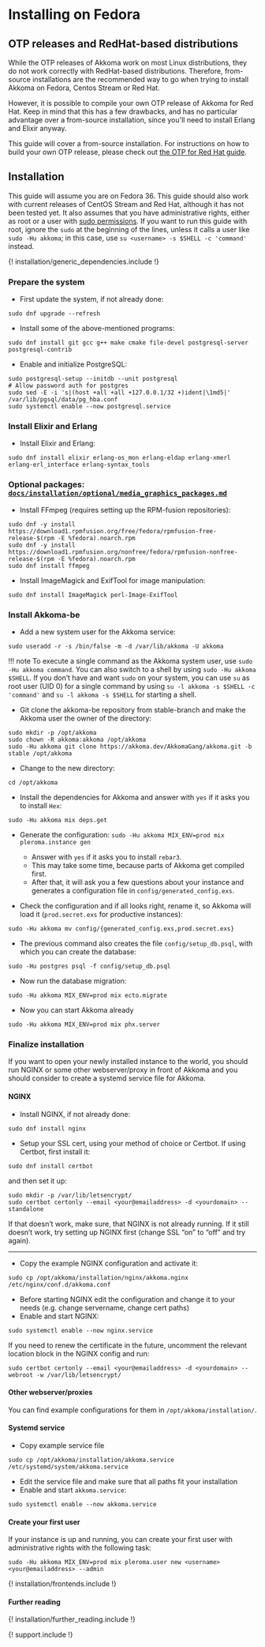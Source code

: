 # Installing on Fedora

## OTP releases and RedHat-based distributions

While the OTP releases of Akkoma work on most Linux distributions, they do not work correctly with RedHat-based distributions. Therefore, from-source installations are the recommended way to go when trying to install Akkoma on Fedora, Centos Stream or Red Hat.

However, it is possible to compile your own OTP release of Akkoma for Red Hat. Keep in mind that this has a few drawbacks, and has no particular advantage over a from-source installation, since you'll need to install Erlang and Elixir anyway.

This guide will cover a from-source installation. For instructions on how to build your own OTP release, please check out [the OTP for Red Hat guide](./otp_redhat_en.md).

## Installation

This guide will assume you are on Fedora 36. This guide should also work with current releases of CentOS Stream and Red Hat, although it has not been tested yet. It also assumes that you have administrative rights, either as root or a user with [sudo permissions](https://docs.fedoraproject.org/en-US/quick-docs/adding_user_to_sudoers_file/). If you want to run this guide with root, ignore the `sudo` at the beginning of the lines, unless it calls a user like `sudo -Hu akkoma`; in this case, use `su <username> -s $SHELL -c 'command'` instead.

{! installation/generic_dependencies.include !}

### Prepare the system

* First update the system, if not already done:

```shell
sudo dnf upgrade --refresh
```

* Install some of the above-mentioned programs:

```shell
sudo dnf install git gcc g++ make cmake file-devel postgresql-server postgresql-contrib
```

* Enable and initialize PostgreSQL:
```shell
sudo postgresql-setup --initdb --unit postgresql
# Allow password auth for postgres
sudo sed -E -i 's|(host +all +all +127.0.0.1/32 +)ident|\1md5|' /var/lib/pgsql/data/pg_hba.conf
sudo systemctl enable --now postgresql.service
```

### Install Elixir and Erlang

* Install Elixir and Erlang:

```shell
sudo dnf install elixir erlang-os_mon erlang-eldap erlang-xmerl erlang-erl_interface erlang-syntax_tools
```

### Optional packages: [`docs/installation/optional/media_graphics_packages.md`](../installation/optional/media_graphics_packages.md)

* Install FFmpeg (requires setting up the RPM-fusion repositories):

```shell
sudo dnf -y install https://download1.rpmfusion.org/free/fedora/rpmfusion-free-release-$(rpm -E %fedora).noarch.rpm
sudo dnf -y install https://download1.rpmfusion.org/nonfree/fedora/rpmfusion-nonfree-release-$(rpm -E %fedora).noarch.rpm
sudo dnf install ffmpeg
```

* Install ImageMagick and ExifTool for image manipulation:

```shell
sudo dnf install ImageMagick perl-Image-ExifTool
```


### Install Akkoma-be

* Add a new system user for the Akkoma service:

```shell
sudo useradd -r -s /bin/false -m -d /var/lib/akkoma -U akkoma
```

!!! note
    To execute a single command as the Akkoma system user, use `sudo -Hu akkoma command`. You can also switch to a shell by using `sudo -Hu akkoma $SHELL`. If you don’t have and want `sudo` on your system, you can use `su` as root user (UID 0) for a single command by using `su -l akkoma -s $SHELL -c 'command'` and `su -l akkoma -s $SHELL` for starting a shell.

* Git clone the akkoma-be repository from stable-branch and make the Akkoma user the owner of the directory:

```shell
sudo mkdir -p /opt/akkoma
sudo chown -R akkoma:akkoma /opt/akkoma
sudo -Hu akkoma git clone https://akkoma.dev/AkkomaGang/akkoma.git -b stable /opt/akkoma
```

* Change to the new directory:

```shell
cd /opt/akkoma
```

* Install the dependencies for Akkoma and answer with `yes` if it asks you to install `Hex`:

```shell
sudo -Hu akkoma mix deps.get
```

* Generate the configuration: `sudo -Hu akkoma MIX_ENV=prod mix pleroma.instance gen`
  * Answer with `yes` if it asks you to install `rebar3`.
  * This may take some time, because parts of Akkoma get compiled first.
  * After that, it will ask you a few questions about your instance and generates a configuration file in `config/generated_config.exs`.

* Check the configuration and if all looks right, rename it, so Akkoma will load it (`prod.secret.exs` for productive instances):

```shell
sudo -Hu akkoma mv config/{generated_config.exs,prod.secret.exs}
```

* The previous command also creates the file `config/setup_db.psql`, with which you can create the database:

```shell
sudo -Hu postgres psql -f config/setup_db.psql
```

* Now run the database migration:

```shell
sudo -Hu akkoma MIX_ENV=prod mix ecto.migrate
```

* Now you can start Akkoma already

```shell
sudo -Hu akkoma MIX_ENV=prod mix phx.server
```

### Finalize installation

If you want to open your newly installed instance to the world, you should run NGINX or some other webserver/proxy in front of Akkoma and you should consider to create a systemd service file for Akkoma.

#### NGINX

* Install NGINX, if not already done:

```shell
sudo dnf install nginx
```

* Setup your SSL cert, using your method of choice or Certbot. If using Certbot, first install it:

```shell
sudo dnf install certbot
```

and then set it up:

```shell
sudo mkdir -p /var/lib/letsencrypt/
sudo certbot certonly --email <your@emailaddress> -d <yourdomain> --standalone
```

If that doesn’t work, make sure, that NGINX is not already running. If it still doesn’t work, try setting up NGINX first (change SSL “on” to “off” and try again).

---

* Copy the example NGINX configuration and activate it:

```shell
sudo cp /opt/akkoma/installation/nginx/akkoma.nginx /etc/nginx/conf.d/akkoma.conf
```

* Before starting NGINX edit the configuration and change it to your needs (e.g. change servername, change cert paths)
* Enable and start NGINX:

```shell
sudo systemctl enable --now nginx.service
```

If you need to renew the certificate in the future, uncomment the relevant location block in the NGINX config and run:

```shell
sudo certbot certonly --email <your@emailaddress> -d <yourdomain> --webroot -w /var/lib/letsencrypt/
```

#### Other webserver/proxies

You can find example configurations for them in `/opt/akkoma/installation/`.

#### Systemd service

* Copy example service file

```shell
sudo cp /opt/akkoma/installation/akkoma.service /etc/systemd/system/akkoma.service
```

* Edit the service file and make sure that all paths fit your installation
* Enable and start `akkoma.service`:

```shell
sudo systemctl enable --now akkoma.service
```

#### Create your first user

If your instance is up and running, you can create your first user with administrative rights with the following task:

```shell
sudo -Hu akkoma MIX_ENV=prod mix pleroma.user new <username> <your@emailaddress> --admin
```

{! installation/frontends.include !}

#### Further reading

{! installation/further_reading.include !}

{! support.include !}
